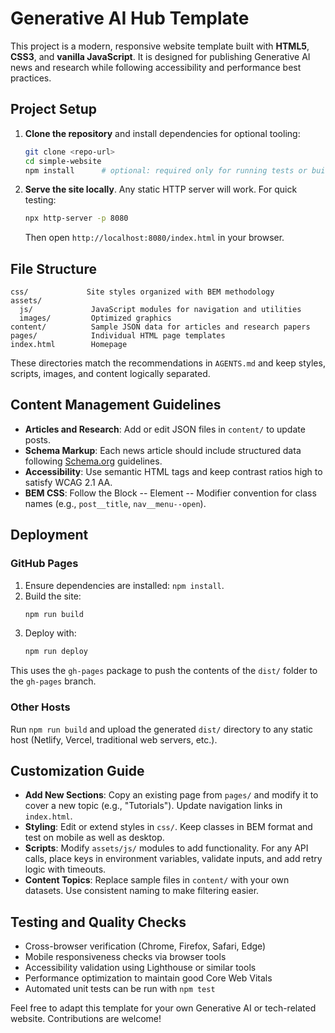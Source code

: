 # Generative AI Hub Template

This project is a modern, responsive website template built with **HTML5**, **CSS3**, and **vanilla JavaScript**. It is designed for publishing Generative AI news and research while following accessibility and performance best practices.

## Project Setup
1. **Clone the repository** and install dependencies for optional tooling:
   ```bash
   git clone <repo-url>
   cd simple-website
   npm install      # optional: required only for running tests or build scripts
   ```
2. **Serve the site locally**. Any static HTTP server will work. For quick testing:
   ```bash
   npx http-server -p 8080
   ```
   Then open `http://localhost:8080/index.html` in your browser.

## File Structure
```
css/             Site styles organized with BEM methodology
assets/
  js/             JavaScript modules for navigation and utilities
  images/         Optimized graphics
content/          Sample JSON data for articles and research papers
pages/            Individual HTML page templates
index.html        Homepage
```
These directories match the recommendations in `AGENTS.md` and keep styles, scripts, images, and content logically separated.

## Content Management Guidelines
- **Articles and Research**: Add or edit JSON files in `content/` to update posts.
- **Schema Markup**: Each news article should include structured data following [Schema.org](https://schema.org/Article) guidelines.
- **Accessibility**: Use semantic HTML tags and keep contrast ratios high to satisfy WCAG&nbsp;2.1&nbsp;AA.
- **BEM CSS**: Follow the Block&nbsp;-- Element&nbsp;-- Modifier convention for class names (e.g., `post__title`, `nav__menu--open`).

## Deployment
### GitHub Pages
1. Ensure dependencies are installed: `npm install`.
2. Build the site:
   ```bash
   npm run build
   ```
3. Deploy with:
   ```bash
   npm run deploy
   ```
This uses the `gh-pages` package to push the contents of the `dist/` folder to the `gh-pages` branch.

### Other Hosts
Run `npm run build` and upload the generated `dist/` directory to any static host (Netlify, Vercel, traditional web servers, etc.).

## Customization Guide
- **Add New Sections**: Copy an existing page from `pages/` and modify it to cover a new topic (e.g., "Tutorials"). Update navigation links in `index.html`.
- **Styling**: Edit or extend styles in `css/`. Keep classes in BEM format and test on mobile as well as desktop.
- **Scripts**: Modify `assets/js/` modules to add functionality. For any API calls, place keys in environment variables, validate inputs, and add retry logic with timeouts.
- **Content Topics**: Replace sample files in `content/` with your own datasets. Use consistent naming to make filtering easier.

## Testing and Quality Checks
- Cross-browser verification (Chrome, Firefox, Safari, Edge)
- Mobile responsiveness checks via browser tools
- Accessibility validation using Lighthouse or similar tools
- Performance optimization to maintain good Core Web Vitals
- Automated unit tests can be run with `npm test`

Feel free to adapt this template for your own Generative AI or tech-related website. Contributions are welcome!
